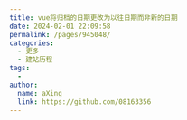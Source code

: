 ```yaml
---
title: vue将归档的日期更改为以往日期而非新的日期
date: 2024-02-01 22:09:58
permalink: /pages/945048/
categories:
  - 更多
  - 建站历程
tags:
  - 
author: 
  name: aXing
  link: https://github.com/08163356
---
```



